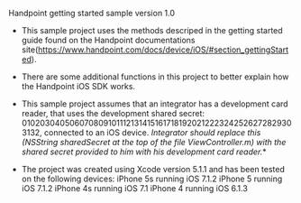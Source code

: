 Handpoint getting started sample version 1.0

- This sample project uses the methods descriped in the getting started guide found on the Handpoint documentations site(https://www.handpoint.com/docs/device/iOS/#section_gettingStarted).

- There are some additional functions in this project to better explain how the Handpoint iOS SDK works.

- This sample project assumes that an integrator has a development card reader, that uses the development shared secret: 0102030405060708091011121314151617181920212223242526272829303132, connected to an iOS device. **Integrator should replace this (NSString* sharedSecret at the top of the file ViewController.m) with the shared secret provided to him with his development card reader.**

- The project was created using Xcode version 5.1.1 and has been tested on the following devices:
iPhone 5s running iOS 7.1.2
iPhone 5 running iOS 7.1.2
iPhone 4s running iOS 7.1
iPhone 4 running iOS 6.1.3
